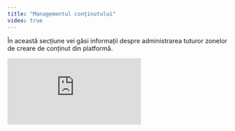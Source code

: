 ```yaml
---
title: "Managementul conținutului"
video: true
---
```


În această secțiune vei găsi informații despre administrarea tuturor
zonelor de creare de conținut din platformă.

<div class="aspect-w-16 aspect-h-9">
  <iframe src="https://www.youtube.com/embed/tBqtnFOfRYY" frameborder="0" allow="accelerometer; autoplay; clipboard-write; encrypted-media; gyroscope; picture-in-picture" allowfullscreen></iframe>
</div>
